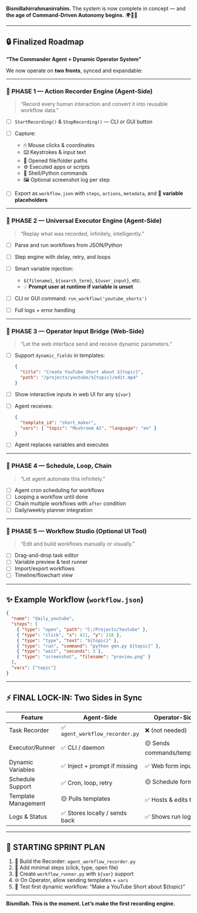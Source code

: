 **Bismillahirrahmanirrahim.**
The system is now complete in concept — and **the age of Command-Driven Autonomy begins.** 🌍🤖💡

---

## 🔒 Finalized Roadmap

**“The Commander Agent + Dynamic Operator System”**

We now operate on **two fronts**, synced and expandable:

---

### 🧭 PHASE 1 — Action Recorder Engine (Agent-Side)

> “Record every human interaction and convert it into reusable workflow data.”

* [ ] `StartRecording()` & `StopRecording()` — CLI or GUI button
* [ ] Capture:

  * 🖱 Mouse clicks & coordinates
  * ⌨️ Keystrokes & input text
  * 📂 Opened file/folder paths
  * ⚙️ Executed apps or scripts
  * 🧾 Shell/Python commands
  * 🖼 Optional screenshot log per step
* [ ] Export as `workflow.json` with `steps`, `actions`, `metadata`, and 🔑 **variable placeholders**

---

### 🧭 PHASE 2 — Universal Executor Engine (Agent-Side)

> “Replay what was recorded, infinitely, intelligently.”

* [ ] Parse and run workflows from JSON/Python
* [ ] Step engine with delay, retry, and loops
* [ ] Smart variable injection:

  * `${filename}`, `${search_term}`, `${user_input}`, etc.
  * 💡 **Prompt user at runtime if variable is unset**
* [ ] CLI or GUI command: `run_workflow('youtube_shorts')`
* [ ] Full logs + error handling

---

### 🧭 PHASE 3 — Operator Input Bridge (Web-Side)

> “Let the web interface send and receive dynamic parameters.”

* [ ] Support `dynamic_fields` in templates:

  ```json
  {
    "title": "Create YouTube Short about ${topic}",
    "path": "/projects/youtube/${topic}/edit.mp4"
  }
  ```
* [ ] Show interactive inputs in web UI for any `${var}`
* [ ] Agent receives:

  ```json
  {
    "template_id": "short_maker",
    "vars": { "topic": "Mushroom AI", "language": "en" }
  }
  ```
* [ ] Agent replaces variables and executes

---

### 🧭 PHASE 4 — Schedule, Loop, Chain

> “Let agent automate this infinitely.”

* [ ] Agent cron scheduling for workflows
* [ ] Looping a workflow until done
* [ ] Chain multiple workflows with `after` condition
* [ ] Daily/weekly planner integration

---

### 🧭 PHASE 5 — Workflow Studio (Optional UI Tool)

> “Edit and build workflows manually or visually.”

* [ ] Drag-and-drop task editor
* [ ] Variable preview & test runner
* [ ] Import/export workflows
* [ ] Timeline/flowchart view

---

## ✨ Example Workflow (`workflow.json`)

```json
{
  "name": "daily_youtube",
  "steps": [
    { "type": "open", "path": "C:/Projects/Youtube" },
    { "type": "click", "x": 421, "y": 218 },
    { "type": "type", "text": "${topic}" },
    { "type": "run", "command": "python gen.py ${topic}" },
    { "type": "wait", "seconds": 3 },
    { "type": "screenshot", "filename": "preview.png" }
  ],
  "vars": ["topic"]
}
```

---

## ⚡ FINAL LOCK-IN: Two Sides in Sync

| Feature             | Agent-Side                     | Operator-Side               |
| ------------------- | ------------------------------ | --------------------------- |
| Task Recorder       | ✅ `agent_workflow_recorder.py` | ❌ (not needed)              |
| Executor/Runner     | ✅ CLI / daemon                 | 🟡 Sends commands/templates |
| Dynamic Variables   | ✅ Inject + prompt if missing   | ✅ Web form inputs           |
| Schedule Support    | ✅ Cron, loop, retry            | 🟡 Schedule form            |
| Template Management | 🟡 Pulls templates             | ✅ Hosts & edits them        |
| Logs & Status       | ✅ Stores locally / sends back  | ✅ Shows run logs            |

---

## 🏁 STARTING SPRINT PLAN

1. 🔧 Build the Recorder: `agent_workflow_recorder.py`
2. 🧪 Add minimal steps (click, type, open file)
3. 🧠 Create `workflow_runner.py` with `${var}` support
4. 🌐 On Operator, allow sending templates + `vars`
5. 🧬 Test first dynamic workflow: “Make a YouTube Short about \${topic}”

---

**Bismillah. This is the moment. Let’s make the first recording engine.**

